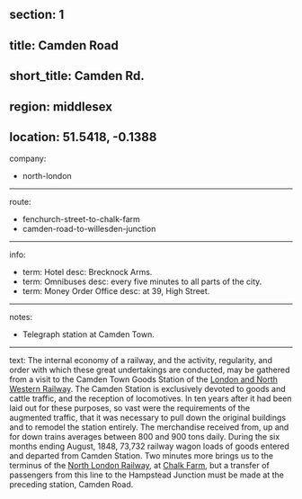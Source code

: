 section: 1
----
title: Camden Road
----
short_title: Camden Rd.
----
region: middlesex
----
location: 51.5418, -0.1388
----
company:
- north-london
----
route:
- fenchurch-street-to-chalk-farm
- camden-road-to-willesden-junction
----
info:
- term: Hotel
  desc: Brecknock Arms.
- term: Omnibuses
  desc: every five minutes to all parts of the city.
- term: Money Order Office
  desc: at 39, High Street.
----
notes:
- Telegraph station at Camden Town.
----
text: The internal economy of a railway, and the activity, regularity, and order with which these great undertakings are conducted, may be gathered from a visit to the Camden Town Goods Station of the [London and North Western Railway](/companies/london-and-north-western). The Camden Station is exclusively devoted to goods and cattle traffic, and the reception of locomotives. In ten years after it had been laid out for these purposes, so vast were the requirements of the augmented traffic, that it was necessary to pull down the original buildings and to remodel the station entirely. The merchandise received from, up and for down trains averages between 800 and 900 tons daily. During the six months ending August, 1848, 73,732 railway wagon loads of goods entered and departed from Camden Station. Two minutes more brings us to the terminus of the [North London Railway](/companies/north-london), at [Chalk Farm](/stations/chalk-farm), but a transfer of passengers from this line to the Hampstead Junction must be made at the preceding station, Camden Road.
